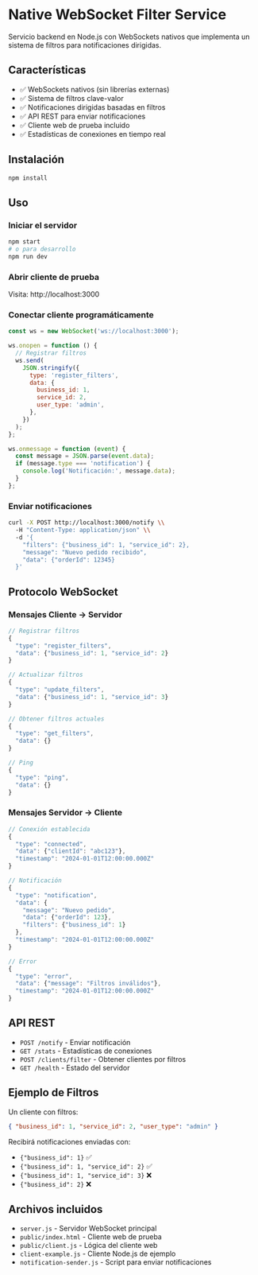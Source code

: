 # Native WebSocket Filter Service

Servicio backend en Node.js con WebSockets nativos que implementa un sistema de filtros para notificaciones dirigidas.

## Características

- ✅ WebSockets nativos (sin librerías externas)
- ✅ Sistema de filtros clave-valor
- ✅ Notificaciones dirigidas basadas en filtros
- ✅ API REST para enviar notificaciones
- ✅ Cliente web de prueba incluido
- ✅ Estadísticas de conexiones en tiempo real

## Instalación

```bash
npm install
```

## Uso

### Iniciar el servidor

```bash
npm start
# o para desarrollo
npm run dev
```

### Abrir cliente de prueba

Visita: http://localhost:3000

### Conectar cliente programáticamente

```javascript
const ws = new WebSocket('ws://localhost:3000');

ws.onopen = function () {
  // Registrar filtros
  ws.send(
    JSON.stringify({
      type: 'register_filters',
      data: {
        business_id: 1,
        service_id: 2,
        user_type: 'admin',
      },
    })
  );
};

ws.onmessage = function (event) {
  const message = JSON.parse(event.data);
  if (message.type === 'notification') {
    console.log('Notificación:', message.data);
  }
};
```

### Enviar notificaciones

```bash
curl -X POST http://localhost:3000/notify \\
  -H "Content-Type: application/json" \\
  -d '{
    "filters": {"business_id": 1, "service_id": 2},
    "message": "Nuevo pedido recibido",
    "data": {"orderId": 12345}
  }'
```

## Protocolo WebSocket

### Mensajes Cliente → Servidor

```javascript
// Registrar filtros
{
  "type": "register_filters",
  "data": {"business_id": 1, "service_id": 2}
}

// Actualizar filtros
{
  "type": "update_filters",
  "data": {"business_id": 1, "service_id": 3}
}

// Obtener filtros actuales
{
  "type": "get_filters",
  "data": {}
}

// Ping
{
  "type": "ping",
  "data": {}
}
```

### Mensajes Servidor → Cliente

```javascript
// Conexión establecida
{
  "type": "connected",
  "data": {"clientId": "abc123"},
  "timestamp": "2024-01-01T12:00:00.000Z"
}

// Notificación
{
  "type": "notification",
  "data": {
    "message": "Nuevo pedido",
    "data": {"orderId": 123},
    "filters": {"business_id": 1}
  },
  "timestamp": "2024-01-01T12:00:00.000Z"
}

// Error
{
  "type": "error",
  "data": {"message": "Filtros inválidos"},
  "timestamp": "2024-01-01T12:00:00.000Z"
}
```

## API REST

- `POST /notify` - Enviar notificación
- `GET /stats` - Estadísticas de conexiones
- `POST /clients/filter` - Obtener clientes por filtros
- `GET /health` - Estado del servidor

## Ejemplo de Filtros

Un cliente con filtros:

```json
{ "business_id": 1, "service_id": 2, "user_type": "admin" }
```

Recibirá notificaciones enviadas con:

- `{"business_id": 1}` ✅
- `{"business_id": 1, "service_id": 2}` ✅
- `{"business_id": 1, "service_id": 3}` ❌
- `{"business_id": 2}` ❌

## Archivos incluidos

- `server.js` - Servidor WebSocket principal
- `public/index.html` - Cliente web de prueba
- `public/client.js` - Lógica del cliente web
- `client-example.js` - Cliente Node.js de ejemplo
- `notification-sender.js` - Script para enviar notificaciones
